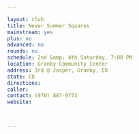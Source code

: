 ```yaml
---

layout: club
title: Never Summer Squares
mainstream: yes
plus: no
advanced: no
rounds: no
schedule: 2nd &amp; 4th Saturday, 7:00 PM
location: Granby Community Center
address: 3rd @ Jasper, Granby, CO
state: CO
directions: 
caller: 
contact: (970) 887-9773
website: 



---
```


